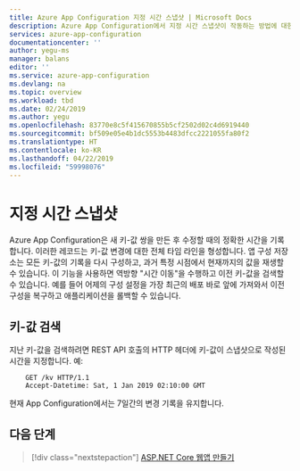 ```yaml
---
title: Azure App Configuration 지정 시간 스냅샷 | Microsoft Docs
description: Azure App Configuration에서 지정 시간 스냅샷이 작동하는 방법에 대한 개요
services: azure-app-configuration
documentationcenter: ''
author: yegu-ms
manager: balans
editor: ''
ms.service: azure-app-configuration
ms.devlang: na
ms.topic: overview
ms.workload: tbd
ms.date: 02/24/2019
ms.author: yegu
ms.openlocfilehash: 83770e8c5f415670855b5cf2502d02c4d6919440
ms.sourcegitcommit: bf509e05e4b1dc5553b4483dfcc2221055fa80f2
ms.translationtype: HT
ms.contentlocale: ko-KR
ms.lasthandoff: 04/22/2019
ms.locfileid: "59998076"
---
```

# <a name="point-in-time-snapshot"></a>지정 시간 스냅샷

Azure App Configuration은 새 키-값 쌍을 만든 후 수정할 때의 정확한 시간을 기록합니다. 이러한 레코드는 키-값 변경에 대한 전체 타임 라인을 형성합니다. 앱 구성 저장소는 모든 키-값의 기록을 다시 구성하고, 과거 특정 시점에서 현재까지의 값을 재생할 수 있습니다. 이 기능을 사용하면 역방향 "시간 이동"을 수행하고 이전 키-값을 검색할 수 있습니다. 예를 들어 어제의 구성 설정을 가장 최근의 배포 바로 앞에 가져와서 이전 구성을 복구하고 애플리케이션을 롤백할 수 있습니다.

## <a name="key-value-retrieval"></a>키-값 검색

지난 키-값을 검색하려면 REST API 호출의 HTTP 헤더에 키-값이 스냅샷으로 작성된 시간을 지정합니다. 예:

        GET /kv HTTP/1.1
        Accept-Datetime: Sat, 1 Jan 2019 02:10:00 GMT

현재 App Configuration에서는 7일간의 변경 기록을 유지합니다.

## <a name="next-steps"></a>다음 단계

> [!div class="nextstepaction"]
> [ASP.NET Core 웹앱 만들기](./quickstart-aspnet-core-app.md)  
